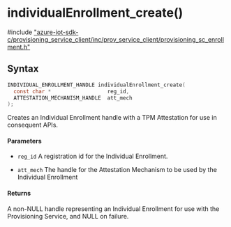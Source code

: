 # individualEnrollment_create()

\#include ["azure-iot-sdk-c/provisioning_service_client/inc/prov_service_client/provisioning_sc_enrollment.h"](../iot-c-ref-provisioning-sc-enrollment-h.md)  

## Syntax

```C
INDIVIDUAL_ENROLLMENT_HANDLE individualEnrollment_create(
  const char *                  reg_id,
  ATTESTATION_MECHANISM_HANDLE  att_mech
);

```

Creates an Individual Enrollment handle with a TPM Attestation for use in consequent APIs.

#### Parameters
* `reg_id` A registration id for the Individual Enrollment. 

* `att_mech` The handle for the Attestation Mechanism to be used by the Individual Enrollment

#### Returns
A non-NULL handle representing an Individual Enrollment for use with the Provisioning Service, and NULL on failure.

